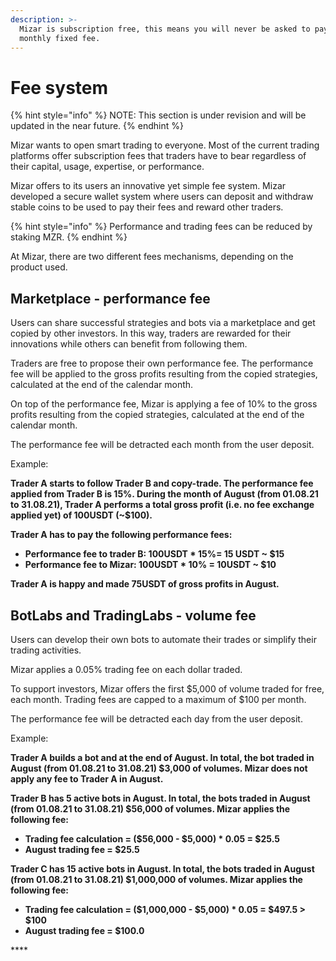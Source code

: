 ```yaml
---
description: >-
  Mizar is subscription free, this means you will never be asked to pay a
  monthly fixed fee.
---
```


# Fee system

{% hint style="info" %}
NOTE: This section is under revision and will be updated in the near future.
{% endhint %}

Mizar wants to open smart trading to everyone. Most of the current trading platforms offer subscription fees that traders have to bear regardless of their capital, usage, expertise, or performance.

Mizar offers to its users an innovative yet simple fee system. Mizar developed a secure wallet system where users can deposit and withdraw stable coins to be used to pay their fees and reward other traders.

{% hint style="info" %}
Performance and trading fees can be reduced by staking MZR.
{% endhint %}

At Mizar, there are two different fees mechanisms, depending on the product used.

## Marketplace - performance fee

Users can share successful strategies and bots via a marketplace and get copied by other investors. In this way, traders are rewarded for their innovations while others can benefit from following them.

Traders are free to propose their own performance fee. The performance fee will be applied to the gross profits resulting from the copied strategies, calculated at the end of the calendar month.

On top of the performance fee, Mizar is applying a fee of 10% to the gross profits resulting from the copied strategies, calculated at the end of the calendar month.

The performance fee will be detracted each month from the user deposit.

Example:

**Trader A starts to follow Trader B and copy-trade. The performance fee applied from Trader B is 15%. During the month of August \(from 01.08.21 to 31.08.21\), Trader A performs a total gross profit \(i.e. no fee exchange applied yet\) of 100USDT \(~$100\).**  

**Trader A has to pay the following performance fees:**

* **Performance fee to trader B: 100USDT \* 15%= 15 USDT  ~ $15**
* **Performance fee to Mizar: 100USDT \* 10% = 10USDT ~ $10**

**Trader A is happy and made 75USDT of gross profits in August.**  


## BotLabs and TradingLabs - volume fee 

Users can develop their own bots to automate their trades or simplify their trading activities.

Mizar applies a 0.05% trading fee on each dollar traded. 

To support investors, Mizar offers the first $5,000 of volume traded for free, each month. Trading fees are capped to a maximum of $100 per month.

The performance fee will be detracted each day from the user deposit.

Example:

**Trader A builds a bot and at the end of August. In total, the bot traded in August \(from 01.08.21 to 31.08.21\) $3,000 of volumes. Mizar does not apply any fee to Trader A in August.**

**Trader B  has 5 active bots in August. In total, the bots traded in August \(from 01.08.21 to 31.08.21\) $56,000 of volumes. Mizar applies the following fee:** 

* **Trading fee calculation = \($56,000 - $5,000\) \* 0.05 = $25.5**
* **August trading fee = $25.5**

**Trader C  has 15 active bots in August. In total, the bots traded in August \(from 01.08.21 to 31.08.21\) $1,000,000 of volumes. Mizar applies the following fee:** 

* **Trading fee calculation = \($1,000,000 - $5,000\) \* 0.05 = $497.5 &gt; $100**
* **August trading fee = $100.0**

\*\*\*\*

